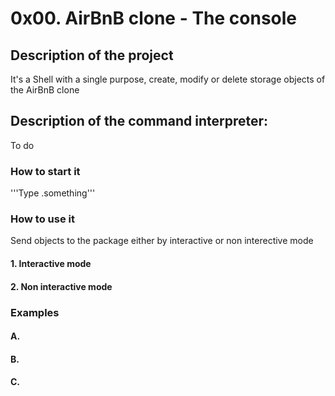 # 0x00. AirBnB clone - The console

## Description of the project
It's a Shell with a single purpose, create, modify or delete storage objects of the AirBnB clone 
## Description of the command interpreter:
To do
### How to start it
'''Type .something'''
### How to use it
Send objects to the package either by interactive or non interective mode
#### 1. Interactive mode
#### 2. Non interactive mode
### Examples
#### A.
#### B.
#### C.

